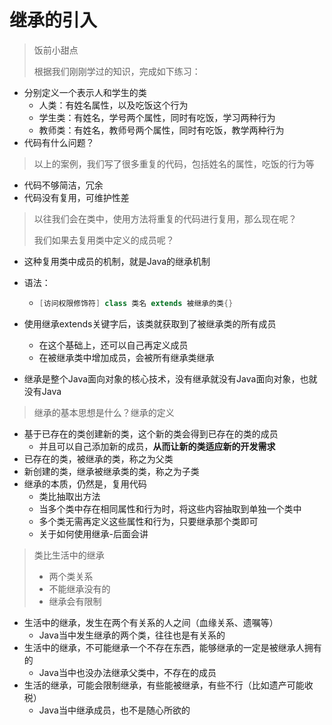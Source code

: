 # 继承的引入

> 饭前小甜点
>
> 根据我们刚刚学过的知识，完成如下练习：

- 分别定义一个表示人和学生的类
  - 人类：有姓名属性，以及吃饭这个行为
  - 学生类：有姓名，学号两个属性，同时有吃饭，学习两种行为
  - 教师类：有姓名，教师号两个属性，同时有吃饭，教学两种行为
- 代码有什么问题？











> 以上的案例，我们写了很多重复的代码，包括姓名的属性，吃饭的行为等

- 代码不够简洁，冗余
- 代码没有复用，可维护性差





> 以往我们会在类中，使用方法将重复的代码进行复用，那么现在呢？
>
> 我们如果去复用类中定义的成员呢？

- 这种复用类中成员的机制，就是Java的继承机制

- 语法：

  - ```Java
    [访问权限修饰符] class 类名 extends 被继承的类{} 
    ```

- 使用继承extends关键字后，该类就获取到了被继承类的所有成员

  - 在这个基础上，还可以自己再定义成员
  - 在被继承类中增加成员，会被所有继承类继承

- 继承是整个Java面向对象的核心技术，没有继承就没有Java面向对象，也就没有Java





> 继承的基本思想是什么？继承的定义

- 基于已存在的类创建新的类，这个新的类会得到已存在的类的成员
  - 并且可以自己添加新的成员，**从而让新的类适应新的开发需求**
- 已存在的类，被继承的类，称之为父类
- 新创建的类，继承被继承类的类，称之为子类
- 继承的本质，仍然是，复用代码
  - 类比抽取出方法
  - 当多个类中存在相同属性和行为时，将这些内容抽取到单独一个类中
  - 多个类无需再定义这些属性和行为，只要继承那个类即可
  - 关于如何使用继承-后面会讲









> 类比生活中的继承
>
> - 两个类关系
> - 不能继承没有的
> - 继承会有限制

- 生活中的继承，发生在两个有关系的人之间（血缘关系、遗嘱等）
  - Java当中发生继承的两个类，往往也是有关系的
- 生活中的继承，不可能继承一个不存在东西，能够继承的一定是被继承人拥有的
  - Java当中也没办法继承父类中，不存在的成员
- 生活的继承，可能会限制继承，有些能被继承，有些不行（比如遗产可能收税）
  - Java当中继承成员，也不是随心所欲的


